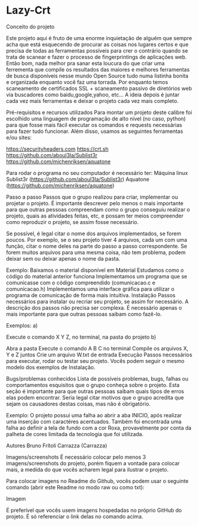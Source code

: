 

# Lazy-Crt
Conceito do projeto

Este projeto aqui é fruto de uma enorme inquietação de alguém que sempre acha que está esquecendo de procurar as coisas nos lugares certos e que precisa de todas as ferramentas possíveis para crer o contrário quando se trata de scanear e fazer o processo de fingerprintings de aplicações web. Então bom, nada melhor pra sanar esta loucura do que criar uma ferrementa que compile os resultados das maiores e melhores ferramentas de busca disponíveis nesse mundo Open Source tudo numa listinha bonita e organizada enquanto você faz uma torrada. Por enquanto temos scaneamento de certificados SSL + scaneamento passivo de diretórios web via buscadores como baidu,google,yahoo, etc... A ideia depois é juntar cada vez mais ferramentas e deixar o projeto cada vez mais completo. 

Pré-requisitos e recursos utilizados
Para montar um projeto deste calibre foi escolhido uma linguagem de programação de alto nível (no caso, python) para que fosse mais fácil executar os comandos e requests necessárias para fazer tudo funcionar. Além disso, usamos as seguintes ferramentas e/ou sites:

https://securityheaders.com 
https://crt.sh
https://github.com/aboul3la/Sublist3r
https://github.com/michenriksen/aquatone



Para rodar o programa no seu computador é necessário ter:
Máquina linux 
Sublist3r (https://github.com/aboul3la/Sublist3r)
Aquatone (https://github.com/michenriksen/aquatone)




Passo a passo
Passos que o grupo realizou para criar, implementar ou projetar o projeto. É importante descrever pelo menos o mais importante para que outras pessoas compreendam como o grupo conseguiu realizar o projeto, quais as atividades feitas, etc, e possam ter meios compreender como reproduzir o projeto, se assim fosse necessário.

Se possível, é legal citar o nome dos arquivos implementados, se forem poucos. Por exemplo, se o seu projeto tiver 4 arquivos, cada um com uma função, citar o nome deles na parte do passo a passo correspondente. Se forem muitos arquivos para uma mesma coisa, não tem problema, podem deixar sem ou deixar apenas o nome da pasta.

Exemplo:
Baixamos o material disponível em Material
Estudamos como o código do material anterior funciona
Implementamos um programa que se comunicasse com o código compreendido (comunicacao.c e comunicacao.h)
Implementamos uma interface gráfica para utilizar o programa de comunicação de forma mais intuitiva.
Instalação
Passos necessários para instalar ou recriar seu projeto, se assim for necessário. A descrição dos passos não precisa ser complexa. É necessário apenas o mais importante para que outras pessoas saibam como fazê-lo.

Exemplos:
a)

Execute o comando X Y Z, no terminal, na pasta do projeto
b)

Abra a pasta
Execute o comando A B C no terminal
Compile os arquivos X, Y e Z juntos
Crie um arquivo W.txt de entrada
Execução
Passos necessários para executar, rodar ou testar seu projeto. Vocês podem seguir o mesmo modelo dos exemplos de Instalação.

Bugs/problemas conhecidos
Lista de possíveis problemas, bugs, falhas ou comportamentos esquisitos que o grupo conheça sobre o projeto. Esta seção é importante para que outras pessoas saibam quais tipos de erros elas podem encontrar. Seria legal citar motivos que o grupo acredita que sejam os causadores destas coisas, mas não é obrigatório.

Exemplo:
O projeto possui uma falha ao abrir a aba INICIO, após realizar uma inserção com caractéres acentuados. Também foi encontrada uma falha ao definir a tela de fundo com a cor Roxa, provavelmente por conta da palheta de cores limitada da tecnologia que foi utilizada.

Autores
Bruno Frítoli Carrazza (Carrazza)

Imagens/screenshots
É necessário colocar pelo menos 3 imagens/screenshots do projeto, porém fiquem a vontade para colocar mais, a medida do que vocês acharem legal para ilustrar o projeto.

Para colocar imagens no Readme do Github, vocês podem usar o seguinte comando (abrir este Readme no modo raw ou como txt):

Imagem

É preferível que vocês usem imagens hospedadas no próprio GitHub do projeto. É só referenciar o link delas no comando acima.
